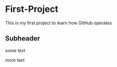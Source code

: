 # First-Project

This is my first project to learn how GitHub operates

## Subheader

some text

more text
